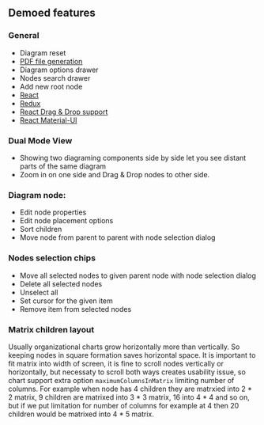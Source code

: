 ## Demoed features
### General
* Diagram reset
* [PDF file generation](https://pdfkit.org/)
* Diagram options drawer
* Nodes search drawer
* Add new root node
* [React](https://reactjs.org/)
* [Redux](https://redux.js.org/)
* [React Drag & Drop support](https://react-dnd.github.io/react-dnd/docs/overview)
* [React Material-UI](https://material-ui.com/)
### Dual Mode View
* Showing two diagraming components side by side let you see distant parts of the same diagram
* Zoom in on one side and Drag & Drop nodes to other side.
### Diagram node:
* Edit node properties
* Edit node placement options
* Sort children
* Move node from parent to parent with node selection dialog
### Nodes selection chips
* Move all selected nodes to given parent node with node selection dialog
* Delete all selected nodes
* Unselect all
* Set cursor for the given item
* Remove item from selected nodes


### Matrix children layout 
Usually organizational charts grow horizontally more than vertically. So keeping nodes in square formation saves horizontal space. It is important to fit matrix into width of screen, it is fine to scroll nodes vertically or horizontally, but necessaty to scroll both ways creates usability issue, so chart support extra option `maximumColumnsInMatrix` limiting number of columns. For example when node has 4 children they are matrxied into 2 * 2 matrix, 9 children are matrixed into 3 * 3 matrix, 16 into 4 * 4 and so on, but if we put limitation for number of columns for example at 4 then 20 children would be matrixed into 4 * 5 matrix.